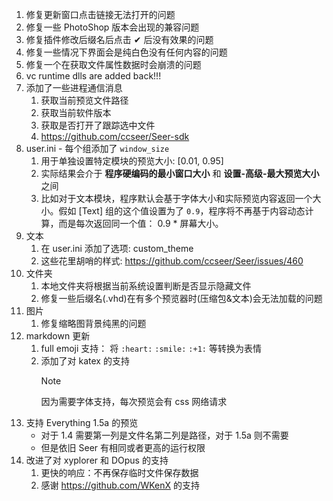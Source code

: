 1. 修复更新窗口点击链接无法打开的问题
2. 修复一些 PhotoShop 版本会出现的兼容问题
3. 修复插件修改后缀名后点击 ✔ 后没有效果的问题
4. 修复一些情况下界面会是纯白色没有任何内容的问题
5. 修复一个在获取文件属性数据时会崩溃的问题
6. vc runtime dlls are added back!!!
7. 添加了一些进程通信消息
    1. 获取当前预览文件路径
    2. 获取当前软件版本
    3. 获取是否打开了跟踪选中文件
    4. https://github.com/ccseer/Seer-sdk
8. user.ini - 每个组添加了 `window_size`
    1. 用于单独设置特定模块的预览大小: [0.01, 0.95]
    2. 实际结果会介于 **程序硬编码的最小窗口大小** 和 **设置-高级-最大预览大小** 之间
    3. 比如对于文本模块，程序默认会基于字体大小和实际预览内容返回一个大小。假如 [Text] 组的这个值设置为了 `0.9`，程序将不再基于内容动态计算，而是每次返回同一个值： 0.9 \* 屏幕大小。
9. 文本
    1. 在 user.ini 添加了选项: custom_theme
    2. 这些花里胡哨的样式: https://github.com/ccseer/Seer/issues/460
10. 文件夹
    1. 本地文件夹将根据当前系统设置判断是否显示隐藏文件
    2. 修复一些后缀名(.vhd)在有多个预览器时(压缩包&文本)会无法加载的问题
11. 图片
    1. 修复缩略图背景纯黑的问题
12. markdown 更新
    1. full emoji 支持： 将 `:heart:` `:smile:` `:+1:` 等转换为表情
    2. 添加了对 katex 的支持
        > [!NOTE]
        > 因为需要字体支持，每次预览会有 css 网络请求
13. 支持 Everything 1.5a 的预览
    - 对于 1.4 需要第一列是文件名第二列是路径，对于 1.5a 则不需要
    - 但是依旧 Seer 有相同或者更高的运行权限
14. 改进了对 xyplorer 和 DOpus 的支持
    1. 更快的响应：不再保存临时文件保存数据
    2. 感谢 https://github.com/WKenX 的支持
